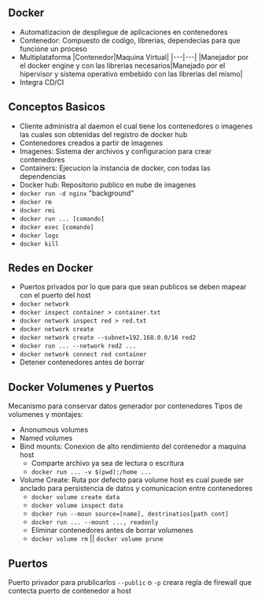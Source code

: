 ## Docker
- Automatizacion de despliegue de aplicaciones en contenedores
- Contenedor: Compuesto de codigo, librerias, dependecias para que funcione un proceso
- Multiplataforma
|Contenedor|Maquina Virtual|
|---|---|
|Manejador por el docker engine y con las librerias necesarios|Manejado por el hipervisor y sistema operativo embebido con las librerias del mismo|
- Integra CD/CI

## Conceptos Basicos
- Cliente administra al daemon el cual tiene los contenedores o imagenes las cuales son obtenidas del registro de docker hub
- Contenedores creados a partir de imagenes
- Imagenes: Sistema der archivos y configuracion para crear contenedores
- Containers: Ejecucion la instancia de docker, con todas las dependencias
- Docker hub: Repositorio publico en nube de imagenes
- `docker run -d nginx` "background"
- `docker rm`
- `docker rmi`
- `docker run ... [comando]`
- `docker exec [comando]`
- `docker logs`
- `docker kill`

## Redes en Docker
- Puertos privados por lo que para que sean publicos se deben mapear con el puerto del host
- `docker network`
- `docker inspect container > container.txt`
- `docker network inspect red > red.txt`
- `docker network create`
- `docker network create --subnet=192.168.0.0/16 red2`
- `docker run ... --network red2 ...`
- `docker network connect red container`
- Detener contenedores antes de borrar

## Docker Volumenes y Puertos
Mecanismo para conservar datos generador por contenedores
Tipos de volumenes y montajes:
- Anonumous volumes
- Named volumes
- Bind mounts: Conexion de alto rendimiento del contenedor a maquina host
	- Comparte archivo ya sea de lectura o escritura
	- `docker run ... -v $(pwd):/home ...`
- Volume Create:  Ruta por defecto para volume host es cual puede ser anclado para persistencia de datos y comunicacion entre contenedores
	- `docker volume create data`
	- `docker volume inspect data`
	- `docker run --moun source=[name], destrinatios[path cont]`
	- `docker run ... --mount ..., readonly`
	- Eliminar contenedores antes de borrar volumenes
	- `docker volume rm` || `docker volume prune`

## Puertos
Puerto privador para prublicarlos `--public` o `-p` creara regla de firewall que contecta puerto de contenedor a host